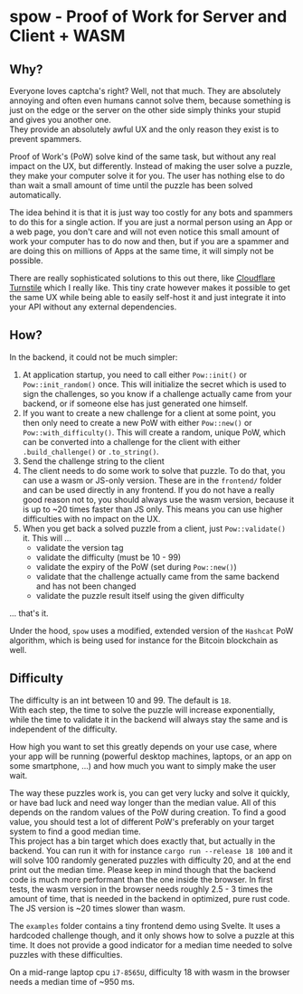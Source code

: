 # spow - Proof of Work for Server and Client + WASM

## Why?

Everyone loves captcha's right? Well, not that much. They are absolutely annoying and often
even humans cannot solve them, because something is just on the edge or the server on the
other side simply thinks your stupid and gives you another one.  
They provide an absolutely awful UX and the only reason they exist is to prevent spammers.

Proof of Work's (PoW) solve kind of the same task, but without any real impact on the UX, but
differently. Instead of making the user solve a puzzle, they make your computer solve it
for you. The user has nothing else to do than wait a small amount of time until the puzzle
has been solved automatically.

The idea behind it is that it is just way too costly for any bots and spammers to do this 
for a single action. If you are just a normal person using an App or a web page, you don't 
care and will not even notice this small amount of work your computer has to do now
and then, but if you are a spammer and are doing this on millions of Apps at the same time,
it will simply not be possible.

There are really sophisticated solutions to this out there, like
[Cloudflare Turnstile](https://www.cloudflare.com/products/turnstile/) which I really like.
This tiny crate however makes it possible to get the same UX while being able to easily
self-host it and just integrate it into your API without any external dependencies.

## How?

In the backend, it could not be much simpler:

1. At application startup, you need to call either `Pow::init()` or `Pow::init_random()` once.
This will initialize the secret which is used to sign the challenges, so you know if a challenge
actually came from your backend, or if someone else has just generated one himself.
2. If you want to create a new challenge for a client at some point, you then only need to
create a new PoW with either `Pow::new()` or `Pow::with_difficulty()`. This will create
a random, unique PoW, which can be converted into a challenge for the client with either
`.build_challenge()` or `.to_string()`.
3. Send the challenge string to the client
4. The client needs to do some work to solve that puzzle. To do that, you can use a wasm
or JS-only version. These are in the `frontend/` folder and can be used directly in any 
frontend. If you do not have a really good reason not to, you should always use the wasm
version, because it is up to ~20 times faster than JS only. This means you can use higher
difficulties with no impact on the UX.
5. When you get back a solved puzzle from a client, just `Pow::validate()` it. This will ...
    - validate the version tag
    - validate the difficulty (must be 10 - 99)
    - validate the expiry of the PoW (set during `Pow::new()`)
    - validate that the challenge actually came from the same backend and has not been changed
    - validate the puzzle result itself using the given difficulty

... that's it.

Under the hood, `spow` uses a modified, extended version of the `Hashcat` PoW algorithm,
which is being used for instance for the Bitcoin blockchain as well.

## Difficulty

The difficulty is an int between 10 and 99. The default is `18`.  
With each step, the time to solve the puzzle will increase exponentially, while the time to
validate it in the backend will always stay the same and is independent of the difficulty.

How high you want to set this greatly depends on your use case, where your app will be running
(powerful desktop machines, laptops, or an app on some smartphone, ...) and how much you want
to simply make the user wait.

The way these puzzles work is, you can get very lucky and solve it quickly, or have bad luck
and need way longer than the median value. All of this depends on the random values of the
PoW during creation. To find a good value, you should test a lot of different PoW's preferably
on your target system to find a good median time.  
This project has a bin target which does exactly that, but actually in the backend. You can
run it with for instance `cargo run --release 18 100` and it will solve 100 randomly generated
puzzles with difficulty 20, and at the end print out the median time. Please keep in mind though
that the backend code is much more performant than the one inside the browser. In first tests,
the wasm version in the browser needs roughly 2.5 - 3 times the amount of time, that is needed
in the backend in optimized, pure rust code. The JS version is ~20 times slower than wasm.

The `examples` folder contains a tiny frontend demo using Svelte. It uses a hardcoded
challenge though, and it only shows how to solve a puzzle at this time. It does not provide
a good indicator for a median time needed to solve puzzles with these difficulties.

On a mid-range laptop cpu `i7-8565U`, difficulty 18 with wasm in the browser needs a median
time of ~950 ms.

